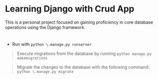 # Learning Django with Crud App
This is a personal project focused on gaining proficiency in core database operations using the Django framework.
#  
- Run with `python \.manage.py runserver`
> Execute migrations from the database by running `python manage.py makemigrations`

> Migrate the changes to the database with the following command: `python \.manage.py migrate`

